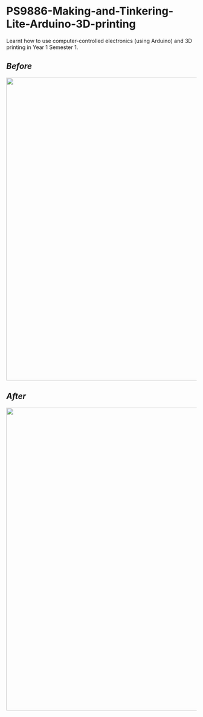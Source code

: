 # PS9886-Making-and-Tinkering-Lite-Arduino-3D-printing
Learnt how to use computer-controlled electronics (using Arduino) and 3D printing in Year 1 Semester 1.

## *Before*
<img src="https://user-images.githubusercontent.com/29830837/155881110-206365b5-eb03-426e-ae9a-d4f7b87467ff.png" width="800 rem" height="800 rem">


## *After*
<img src="https://user-images.githubusercontent.com/29830837/155881157-d99cb70e-185e-4d1c-8808-7377852f9891.png" width="800 rem" height="800 rem">


